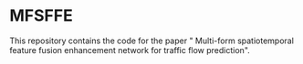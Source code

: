 # MFSFFE
This repository contains the code for the paper " Multi-form spatiotemporal feature fusion enhancement network for traffic flow prediction".
